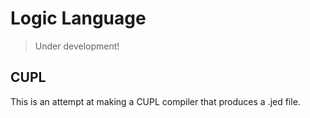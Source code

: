 # Logic Language

> Under development!

## CUPL

This is an attempt at making a CUPL compiler that produces a .jed file.
